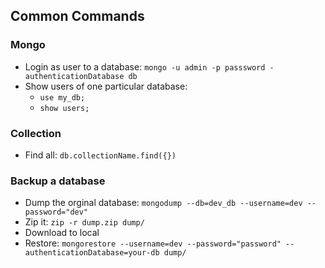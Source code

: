 ## Common Commands



### Mongo

+ Login as user to a database: `mongo -u admin -p passsword -authenticationDatabase db`
+ Show users of one particular database: 
    + `use my_db;`
    + `show users;`

### Collection

+ Find all: `db.collectionName.find({})`


### Backup a database
+ Dump the orginal database: ``` mongodump --db=dev_db --username=dev --password="dev" ```
+ Zip it: ```zip -r dump.zip dump/```
+ Download to local
+ Restore: ```mongorestore --username=dev --password="password" --authenticationDatabase=your-db dump/```
